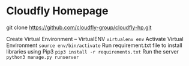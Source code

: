 # Cloudfly Homepage

git clone https://github.com/cloudfly-group/cloudfly-hp.git

Create Virtual Environment – VirtualENV
  `virtualenv env`
Activate Virtual Environment
  `source env/bin/activate`
Run requirement.txt file to install libraries using Pip3
  `pip3 install -r requirements.txt`
Run the server
  `python3 manage.py runserver`
